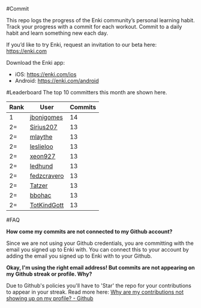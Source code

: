 #Commit

This repo logs the progress of the Enki community’s personal learning habit. Track your progress with a commit for each workout. Commit to a daily habit and learn something new each day.

If you’d like to try Enki, request an invitation to our beta here: https://enki.com

Download the Enki app: 
 - iOS: https://enki.com/ios
 - Android: https://enki.com/android

#Leaderboard
The top 10 committers this month are shown here.

| Rank | User | Commits |
|------|------|---------|
|1|[jbonigomes](https://github.com/jbonigomes)|14|
|2=|[Sirius207](https://github.com/Sirius207)|13|
|2=|[mlaythe](https://github.com/mlaythe)|13|
|2=|[leslieloo](https://github.com/leslieloo)|13|
|2=|[xeon927](https://github.com/xeon927)|13|
|2=|[ledhund](https://github.com/ledhund)|13|
|2=|[fedzcravero](https://github.com/fedzcravero)|13|
|2=|[Tatzer](https://github.com/Tatzer)|13|
|2=|[bbohac](https://github.com/bbohac)|13|
|2=|[TotKindGott](https://github.com/TotKindGott)|13|

#FAQ

**How come my commits are not connected to my Github account?**

Since we are not using your Github credentials, you are committing with the email you signed up to Enki with. You can connect this to your account by adding the email you signed up to Enki with to your Github.

**Okay, I'm using the right email address! But commits are not appearing on my Github streak or profile. Why?**

Due to Github's policies you'll have to 'Star' the repo for your contributions to appear in your streak. Read more here: [Why are my contributions not showing up on my profile? - Github](https://help.github.com/articles/why-are-my-contributions-not-showing-up-on-my-profile/)
